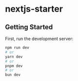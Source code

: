 # nextjs-starter

## Getting Started

First, run the development server:

```bash
npm run dev
# or
yarn dev
# or
pnpm dev
# or
bun dev
```
